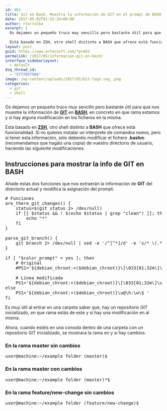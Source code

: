 ```yaml
---
id: 461
title: Git en Bash. Muestra la información de GIT en el prompt de BASH
date: 2017-05-02T01:52:24+00:00
author: rtorralba
excerpt: |
  Os dejamos un pequeño truco muy sencillo pero bastante útil para que nos muestre la información de GIT en BASH, en concreto en que rama estamos y si hay alguna modificación en los ficheros en la misma.
  
  Está basado en ZSH, otro shell distinto a BASH que ofrece está funcionalidad. Si no quieres instalar un interprete de comando nuevo, pero si tener esta información, sólo deberás modificar el fichero .bashrc (recomendamos que hagáis una copia) de tu directorio de usuario, haciendo las siguiente modificaciones.
layout: post
guid: https://www.artansoft.com/?p=461
permalink: /2017/05/informacion-git-en-bash/
interface_sidebarlayout:
  - default
dsq_thread_id:
  - "5777857566"
image: /wp-content/uploads/2017/05/Git-logo.svg_.png
categories:
  - git
  - shell
---
```

Os dejamos un pequeño truco muy sencillo pero bastante útil para que nos muestre la información de <a href="https://git-scm.com/" target="_blank" rel="noopener noreferrer"><strong>GIT</strong></a> en <a href="https://es.wikipedia.org/wiki/Bash" target="_blank" rel="noopener noreferrer"><strong>BASH</strong></a>, en concreto en que rama estamos y si hay alguna modificación en los ficheros en la misma.

Está basado en <a href="http://www.zsh.org/" target="_blank" rel="noopener noreferrer"><strong>ZSH</strong></a>, otro shell distinto a **BASH** que ofrece está funcionalidad. Si no quieres instalar un interprete de comandos nuevo, pero si tener esta información, sólo deberéis modificar el fichero **.bashrc** (recomendamos que hagáis una copia) de vuestro directorio de usuario, haciendo las siguiente modificaciones.

## Instrucciones para mostrar la info de GIT en BASH

Añade estas dos funciones que nos extraerán la información de **GIT** del directorio actual y modifica la asignación del prompt:

<pre class="brush: bash; title: ; notranslate" title=""># Funciones
are_there_git_changes() {
    status=$(git status 2&gt; /dev/null)
    if [[ $status && ! $(echo $status | grep "clean") ]]; then
        echo "*"
    fi
}

parse_git_branch() {
    git branch 2&gt; /dev/null | sed -e '/^[^*]/d' -e 's/* \(.*\)/ (\1)/'
}

if [ "$color_prompt" = yes ]; then
	# Original
	#PS1='${debian_chroot:+($debian_chroot)}\[&#92;&#48;33[01;32m\]\u@\h\[&#92;&#48;33[00m\]:\[&#92;&#48;33[01;34m\]\w\[&#92;&#48;33[00m\]\$ '

	# Línea modificada
	PS1='${debian_chroot:+($debian_chroot)}\[&#92;&#48;33[01;32m\]\u@\h\[&#92;&#48;33[00m\]:\[&#92;&#48;33[01;34m\]\w\[&#92;&#48;33[00m\]$(parse_git_branch)$(are_there_git_changes)\$ '
else
    PS1='${debian_chroot:+($debian_chroot)}\u@\h:\w\$ '
fi
</pre>

Es muy útil al entrar en una carpeta saber que, hay un repositorio GIT inicializado, en que rama estás de este y si hay una modificación en al misma.

Ahora, cuando estéis en una consola dentro de una carpeta con un repositorio GIT inicializado, se mostrara la rama en y si hay cambios.

### En la rama master sin cambios

<pre class="brush: bash; title: ; notranslate" title="">user@machine:~/example_folder (master)$
</pre>

### En la rama master con cambios

<pre class="brush: bash; title: ; notranslate" title="">user@machine:~/example_folder (master)*$
</pre>

### En la rama feature/new-change sin cambios

<pre class="brush: bash; title: ; notranslate" title="">user@machine:~/example_folder (feature/new-change)$
</pre>
